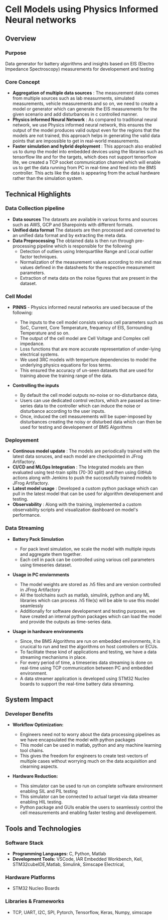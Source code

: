 # Cell Models using Physics Informed Neural networks

## Overview

### Purpose  

Data generator for battery algorithms and insights based  on EIS (Electro Impedance Spectroscopy) measurements for developement and testing

### Core Concept  
- **Aggregation of multiple data sources** : The measurement data comes from multiple sources such as lab measurments, simulated measurements, vehicle measurements and so on, we need to create a model or generator which can generate the EIS measurements for the given scenario and add disturbances in c controlled manner.
- **Physics informed Neural Network** : As compared to traditional neural network, we use Physics informed neural network, this ensures the output of the model produces valid output even for the regions that the models are not trained, this approach helps in generating the valid data points that are impossible to get in real-world measurements.
- **Faster simulation and hybrid deployment** : This approach also enabled us to dump the model into embedded devices using the libraries such as tensorflow lite and for the targets, which does not support tensorflow lite, we created a TCP socket communication channel which will enable us to get the data running from PC in real-time and feed into the BMS controller. This acts like the data is appearing from the actual hardware rather than the simulation system. 


## Technical Highlights  

### Data Collection pipeline

- **Data sources** The datasets are available in various forms and sources such as AWS, GCP and Sharepoints with different formats.
- **Unified data format** The datasets are then processed and converted to an unified data format and by extracting the meta data.
- **Data Preprocessing** The obtained data is then run through pre-processing pipeline which is responsible for the following
    - Detection of outliers using Interquartlike Range and Local outlier factor techniques.
    - Normalization of the measurement values according to min and max values defined in the datasheets for the respective measurement parameters.
    - Extraction of meta data on the noise figures that are present in the dataset.

### Cell Model

- **PINNS** - Physics informed neural networks are used because of the following:
    - The inputs to the cell model consists various cell parameters such as SoC, Current, Core Temperature, frequency of EIS, Sorrounding Temperature and so on.
    - The output of the cell model are Cell Voltage and Complex cell impedance.
    - Loss functions that are more accurate representation of under-lying electrical systems.
    - We used 3RC models with temperture dependencies to model the underlying physics equations for loss terms.
    - This ensured the accuracy of un-seen datasets that are used for training above the training range of the data.

- **Controlling the inputs**
    - By default the cell model outputs no-noise or no-disturbance data, 
    - Users can use dedicated control vectors, which are passed as time-series data to the controller which can induce the noise or disturbance according to the user inputs.
    - Once, induced the cell measurements will be super-imposed by disturbances creating the noisy or disturbed data which can then be used for testing and developement of BMS Algorithms

### Deployement

- **Continous model update** : The models are periodically trained with the latest data soruces, and each model are checkpointed in JFrog Artifactory.
- **CI/CD and MLOps Integration** : The Integrated models are then evaluated using test-train splits (70-30 split) and then using GitHub actions along with Jenkins to push the successfully trained models to JFrog Artifactory.
- **Latest model usage** : Developed a custom python package which can pull in the latest model that can be used for algorithm developement and testing.
- **Observability** : Along with the training, implemented a custom observability scripts and visualization dashboard on model's performance.

### Data Streaming

- **Battery Pack Simulation** 
    
    - For pack level simulation, we scale the model with multiple inputs and aggregate them together.
    - Each cell in pack can be controlled using various cell parameters using timeseries dataset.

- **Usage in PC enviornments**
    
    - The model weights are stored as .h5 files and are version controlled in JFrog Artifactory
    - All the toolchains such as matlab, simulink, python and any ML libraries which can process .h5 file(s) will be able to use this model seamlessly
    - Additionally for software developement and testing purposes, we have created an internal python packages which can load the model and provide the outputs as time-series data.

- **Usage in hardware environments**
    
    - Since, the BMS Algorithms are run on embedded environments, it is crucical to run and test the algorithms on host controllers or ECUs. 
    - To facilitate these kind of applications and testing, we have a data streaming mechanisms in place.
    - For every period of time, a  timeseries data streaming is done on real-time using TCP communication between PC and embedded environment.
    - A data streamer application is developed using STM32 Nucleo boards to support the real-time battery data streaming.


## System Impact  

### Developer Benefits  
- **Workflow Optimization:** 
    - Engineers need not to worry about the data processing pipelines as we have encapsulated the model with python packages
    - This model can be used in matlab, python and any machine learning tool chains.
    - This gives the freedom for engineers to create test-vectors of multiple cases without worrying much on the data acquisition and clearning aspects.

- **Hardware Reduction:** 
    
    - This simulator can be used to run on complete software environment enabling SIL and PIL testing
    - This simulator can be connected to actual target via data streamer enabling HIL testing.
    - Python package and GUIs enable the users to seamlessly control the cell measurements and enabling faster testing and developement.

## Tools and Technologies  

### **Software Stack**  
- **Programming Languages:** C, Python, Matlab
- **Development Tools:** VSCode, IAR Embedded Workbench, Keil, STM32cubeIDE,Matlab, Simulink, Simscape Electrical,

### **Hardware Platforms**  
- STM32 Nucleo Boards

### **Libraries & Frameworks**  
- TCP, UART, I2C, SPI, Pytorch, Tensorflow, Keras, Numpy, simscape